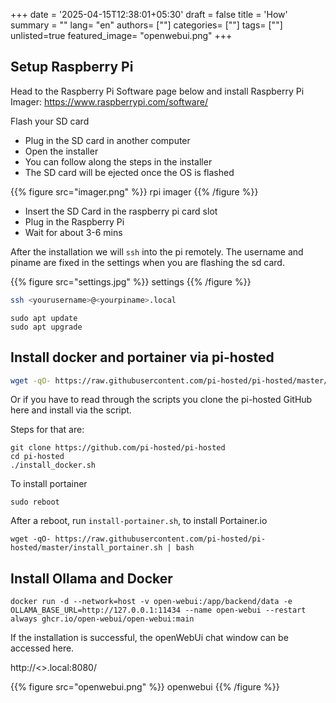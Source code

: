 +++
date = '2025-04-15T12:38:01+05:30'
draft = false
title = 'How'
summary = ""
lang= "en"
authors= [""]
categories= [""]
tags= [""]
unlisted=true
featured_image= "openwebui.png"
+++

## Setup Raspberry Pi

Head to the Raspberry Pi Software page below and install Raspberry Pi Imager:
https://www.raspberrypi.com/software/

Flash your SD card
- Plug in the SD card in another computer
- Open the installer
- You can follow along the steps in the installer
- The SD card will be ejected once the OS is flashed

{{% figure src="imager.png" %}} rpi imager  {{% /figure %}}

- Insert the SD Card in the raspberry pi card slot
- Plug in the Raspberry Pi
- Wait for about 3-6 mins

After the installation we will `ssh` into the pi remotely.
The username and piname are fixed in the settings when you are flashing the sd card.

{{% figure src="settings.jpg" %}} settings {{% /figure %}}

```bash
ssh <yourusername>@<yourpiname>.local
```

```
sudo apt update
sudo apt upgrade
```


## Install docker and portainer via pi-hosted

```bash
wget -qO- https://raw.githubusercontent.com/pi-hosted/pi-hosted/master/install_docker.sh | bash
```

Or if you have to read through the scripts you clone the pi-hosted GitHub here and install via the script.

Steps for that are:

```
git clone https://github.com/pi-hosted/pi-hosted
cd pi-hosted
./install_docker.sh
```

To install portainer

```
sudo reboot
```

After a reboot, run `install-portainer.sh`, to install Portainer.io

```
wget -qO- https://raw.githubusercontent.com/pi-hosted/pi-hosted/master/install_portainer.sh | bash
```

## Install Ollama and Docker

```
docker run -d --network=host -v open-webui:/app/backend/data -e OLLAMA_BASE_URL=http://127.0.0.1:11434 --name open-webui --restart always ghcr.io/open-webui/open-webui:main
```

If the installation is successful, the openWebUi chat window can be accessed here.

http://<<rpiname>>.local:8080/

{{% figure src="openwebui.png" %}} openwebui {{% /figure %}}
